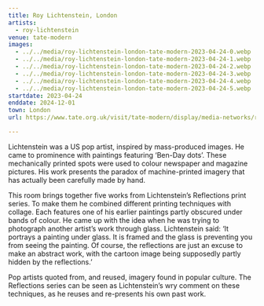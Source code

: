 ```yaml
---
title: Roy Lichtenstein, London
artists:
  - roy-lichtenstein
venue: tate-modern
images:
  - ../../media/roy-lichtenstein-london-tate-modern-2023-04-24-0.webp
  - ../../media/roy-lichtenstein-london-tate-modern-2023-04-24-1.webp
  - ../../media/roy-lichtenstein-london-tate-modern-2023-04-24-2.webp
  - ../../media/roy-lichtenstein-london-tate-modern-2023-04-24-3.webp
  - ../../media/roy-lichtenstein-london-tate-modern-2023-04-24-4.webp
  - ../../media/roy-lichtenstein-london-tate-modern-2023-04-24-5.webp
startdate: 2023-04-24
enddate: 2024-12-01
town: London
url: https://www.tate.org.uk/visit/tate-modern/display/media-networks/roy-lichtenstein

---
```


Lichtenstein was a US pop artist, inspired by mass-produced images. He came to prominence with paintings featuring ‘Ben-Day dots’. These mechanically printed spots were used to colour newspaper and magazine pictures. His work presents the paradox of machine-printed imagery that has actually been carefully made by hand.

This room brings together five works from Lichtenstein’s Reflections print series. To make them he combined different printing techniques with collage. Each features one of his earlier paintings partly obscured under bands of colour. He came up with the idea when he was trying to photograph another artist’s work through glass. Lichtenstein said: ‘It portrays a painting under glass. It is framed and the glass is preventing you from seeing the painting. Of course, the reflections are just an excuse to make an abstract work, with the cartoon image being supposedly partly hidden by the reflections.’

Pop artists quoted from, and reused, imagery found in popular culture. The Reflections series can be seen as Lichtenstein’s wry comment on these techniques, as he reuses and re-presents his own past work.